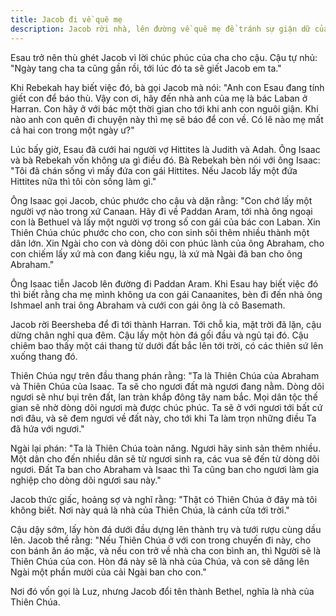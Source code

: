 ```yaml
---
title: Jacob đi về quê mẹ
description: Jacob rời nhà, lên đường về quê mẹ để tránh sự giận dữ của Esau, bắt đầu hành trình mới đầy thử thách và những trải nghiệm tâm linh sâu sắc.
---
```


Esau trở nên thù ghét Jacob vì lời chúc phúc của cha cho cậu. Cậu tự nhủ: "Ngày tang cha ta cũng gần rồi, tới lúc đó ta sẽ giết Jacob em ta."

Khi Rebekah hay biết việc đó, bà gọi Jacob mà nói: "Anh con Esau đang tính giết con để báo thù. Vậy con ơi, hãy đến nhà anh của mẹ là bác Laban ở Harran. Con hãy ở với bác một thời gian cho tới khi anh con nguôi giận. Khi nào anh con quên đi chuyện này thì mẹ sẽ báo để con về. Có lẽ nào mẹ mất cả hai con trong một ngày ư?"

Lúc bấy giờ, Esau đã cưới hai người vợ Hittites là Judith và Adah. Ông Isaac và bà Rebekah vốn không ưa gì điều đó. Bà Rebekah bèn nói với ông Isaac: "Tôi đã chán sống vì mấy đứa con gái Hittites. Nếu Jacob lấy một đứa Hittites nữa thì tôi còn sống làm gì."

Ông Isaac gọi Jacob, chúc phước cho cậu và dặn rằng: "Con chớ lấy một người vợ nào trong xứ Canaan. Hãy đi về Paddan Aram, tới nhà ông ngoại con là Bethuel và lấy một người vợ trong số con gái của bác con Laban. Xin Thiên Chúa chúc phước cho con, cho con sinh sôi thêm nhiều thành một dân lớn. Xin Ngài cho con và dòng dõi con phúc lành của ông Abraham, cho con chiếm lấy xứ mà con đang kiều ngụ, là xứ mà Ngài đã ban cho ông Abraham."

Ông Isaac tiễn Jacob lên đường đi Paddan Aram. Khi Esau hay biết việc đó thì biết rằng cha mẹ mình không ưa con gái Canaanites, bèn đi đến nhà ông Ishmael anh trai ông Abraham và cưới con gái ông là cô Basemath.

Jacob rời Beersheba để đi tới thành Harran. Tới chỗ kia, mặt trời đã lặn, cậu dừng chân nghỉ qua đêm. Cậu lấy một hòn đá gối đầu và ngủ tại đó. Cậu chiêm bao thấy một cái thang từ dưới đất bắc lên tới trời, có các thiên sứ lên xuống thang đó.

Thiên Chúa ngự trên đầu thang phán rằng: "Ta là Thiên Chúa của Abraham và Thiên Chúa của Isaac. Ta sẽ cho ngươi đất mà ngươi đang nằm. Dòng dõi ngươi sẽ như bụi trên đất, lan tràn khắp đông tây nam bắc. Mọi dân tộc thế gian sẽ nhờ dòng dõi ngươi mà được chúc phúc. Ta sẽ ở với ngươi tới bất cứ nơi đâu, và sẽ đem ngươi về đất này, cho tới khi Ta làm trọn những điều Ta đã hứa với ngươi."

Ngài lại phán: "Ta là Thiên Chúa toàn năng. Ngươi hãy sinh sản thêm nhiều. Một dân cho đến nhiều dân sẽ từ ngươi sinh ra, các vua sẽ đến từ dòng dõi ngươi. Đất Ta ban cho Abraham và Isaac thì Ta cũng ban cho ngươi làm gia nghiệp cho dòng dõi ngươi sau này."

Jacob thức giấc, hoảng sợ và nghĩ rằng: "Thật có Thiên Chúa ở đây mà tôi không biết. Nơi này quả là nhà của Thiên Chúa, là cánh cửa tới trời."

Cậu dậy sớm, lấy hòn đá dưới đầu dựng lên thành trụ và tưới rượu cùng dầu lên. Jacob thề rằng: "Nếu Thiên Chúa ở với con trong chuyến đi này, cho con bánh ăn áo mặc, và nếu con trở về nhà cha con bình an, thì Người sẽ là Thiên Chúa của con. Hòn đá này sẽ là nhà của Chúa, và con sẽ dâng lên Ngài một phần mười của cải Ngài ban cho con."

Nơi đó vốn gọi là Luz, nhưng Jacob đổi tên thành Bethel, nghĩa là nhà của Thiên Chúa.